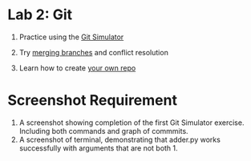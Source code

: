 # Lab 2: Git

1. Practice using the [Git Simulator](./git-sim/README.md)

2. Try [merging branches](./git-conflict/README.md) and conflict resolution

3. Learn how to create [your own repo](./git-pr/README.md)

# Screenshot Requirement
1. A screenshot showing completion of the first Git Simulator exercise. Including both commands and graph of commmits.
2. A screenshot of terminal, demonstrating that adder.py works successfully with arguments that are not both 1.
